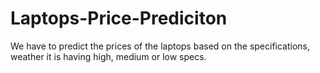 # Laptops-Price-Prediciton
We have to predict the prices of the laptops based on the specifications, weather it is having high, medium or low specs.

